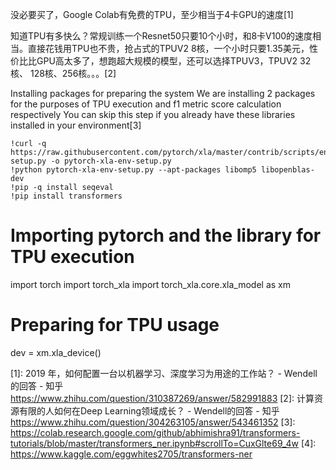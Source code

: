 

<!--
 * @version:
 * @Author:  StevenJokess https://github.com/StevenJokess
 * @Date: 2020-12-07 14:48:39
 * @LastEditors:  StevenJokess https://github.com/StevenJokess
 * @LastEditTime: 2020-12-19 21:01:07
 * @Description:
 * @TODO::
 * @Reference:
-->
没必要买了，Google Colab有免费的TPU，至少相当于4卡GPU的速度[1]

知道TPU有多快么？常规训练一个Resnet50只要10个小时，和8卡V100的速度相当。直接花钱用TPU也不贵，抢占式的TPUV2 8核，一个小时只要1.35美元，性价比比GPU高太多了，想跑超大规模的模型，还可以选择TPUV3，TPUV2 32核、 128核、256核。。。[2]

Installing packages for preparing the system
We are installing 2 packages for the purposes of TPU execution and f1 metric score calculation respectively You can skip this step if you already have these libraries installed in your environment[3]

```
!curl -q https://raw.githubusercontent.com/pytorch/xla/master/contrib/scripts/env-setup.py -o pytorch-xla-env-setup.py
!python pytorch-xla-env-setup.py --apt-packages libomp5 libopenblas-dev
!pip -q install seqeval
!pip install transformers
```

# Importing pytorch and the library for TPU execution

import torch
import torch_xla
import torch_xla.core.xla_model as xm
# Preparing for TPU usage
dev = xm.xla_device()


[1]: 2019 年，如何配置一台以机器学习、深度学习为用途的工作站？ - Wendell的回答 - 知乎
https://www.zhihu.com/question/310387269/answer/582991883
[2]: 计算资源有限的人如何在Deep Learning领域成长？ - Wendell的回答 - 知乎
https://www.zhihu.com/question/304263105/answer/543461352
[3]: https://colab.research.google.com/github/abhimishra91/transformers-tutorials/blob/master/transformers_ner.ipynb#scrollTo=CuxGlte69_4w
[4]: https://www.kaggle.com/eggwhites2705/transformers-ner
